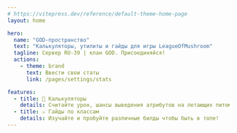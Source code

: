 ```yaml
---
# https://vitepress.dev/reference/default-theme-home-page
layout: home

hero:
  name: "GOD-пространство"
  text: "Калькуляторы, утилиты и гайды для игры LeagueOfMushroom"
  tagline: Сервер RU-39 | клан GOD. Присоединяйся!  
  actions:
    - theme: brand
      text: Ввести свои статы
      link: /pages/settings/stats

features:
  - title: 📱 Калькуляторы
    details: Считайте урон, шансы выведения атрибутов на летающих питомцах, бонусы от атрибутов летающих питомцев и прочее!
  - title: ⚔️ Гайды по классам
    details: Изучайте и пробуйте различные билды чтобы быть в топе!
---
```


